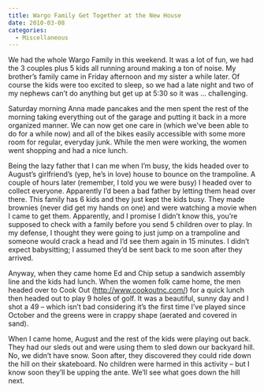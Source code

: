 ```yaml
---
title: Wargo Family Get Together at the New House
date: 2010-03-08
categories: 
  - Miscellaneous
---
```


We had the whole Wargo Family in this weekend. It was a lot of fun, we had the 3 couples plus 5 kids all running around making a ton of noise. My brother’s family came in Friday afternoon and my sister a while later. Of course the kids were too excited to sleep, so we had a late night and two of my nephews can’t do anything but get up at 5:30 so it was … challenging.

Saturday morning Anna made pancakes and the men spent the rest of the morning taking everything out of the garage and putting it back in a more organized manner. We can now get one care in (which we’ve been able to do for a while now) and all of the bikes easily accessible with some more room for regular, everyday junk. While the men were working, the women went shopping and had a nice lunch.

Being the lazy father that I can me when I’m busy, the kids headed over to August’s girlfriend’s (yep, he’s in love) house to bounce on the trampoline. A couple of hours later (remember, I told you we were busy) I headed over to collect everyone. Apparently I’d been a bad father by letting them head over there. This family has 6 kids and they just kept the kids busy. They made brownies (never did get my hands on one) and were watching a movie when I came to get them. Apparently, and I promise I didn’t know this, you’re supposed to check with a family before you send 5 children over to play. In my defense, I thought they were going to just jump on a trampoline and someone would crack a head and I’d see them again in 15 minutes. I didn’t expect babysitting; I assumed they’d be sent back to me soon after they arrived.

Anyway, when they came home Ed and Chip setup a sandwich assembly line and the kids had lunch. When the women folk came home, the men headed over to Cook Out (http://www.cookoutnc.com/) for a quick lunch then headed out to play 9 holes of golf. It was a beautiful, sunny day and I shot a 49 – which isn’t bad considering it’s the first time I’ve played since October and the greens were in crappy shape (aerated and covered in sand).

When I came home, August and the rest of the kids were playing out back. They had our sleds out and were using them to sled down our backyard hill. No, we didn’t have snow. Soon after, they discovered they could ride down the hill on their skateboard. No children were harmed in this activity – but I know soon they’ll be upping the ante. We’ll see what goes down the hill next.
